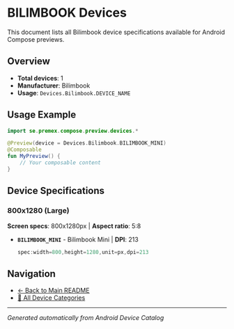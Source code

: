 # BILIMBOOK Devices

This document lists all Bilimbook device specifications available for Android Compose previews.

## Overview

- **Total devices**: 1
- **Manufacturer**: Bilimbook
- **Usage**: `Devices.Bilimbook.DEVICE_NAME`

## Usage Example

```kotlin
import se.premex.compose.preview.devices.*

@Preview(device = Devices.Bilimbook.BILIMBOOK_MINI)
@Composable
fun MyPreview() {
    // Your composable content
}
```

## Device Specifications

### 800x1280 (Large)

**Screen specs**: 800x1280px | **Aspect ratio**: 5:8

- **`BILIMBOOK_MINI`** - Bilimbook Mini | **DPI**: 213
  ```kotlin
  spec:width=800,height=1280,unit=px,dpi=213
  ```

## Navigation

- [← Back to Main README](../../README.md)
- [📱 All Device Categories](../README.md)

---
*Generated automatically from Android Device Catalog*
